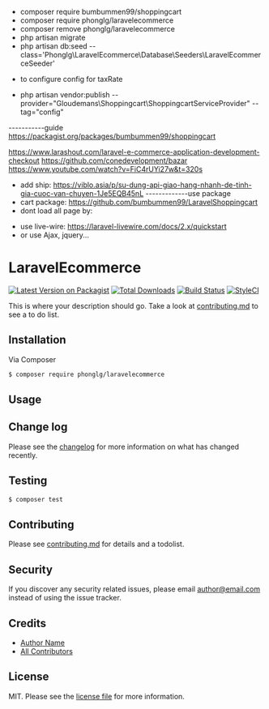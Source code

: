 - composer require bumbummen99/shoppingcart
- composer require phonglg/laravelecommerce
- composer remove phonglg/laravelecommerce
- php artisan migrate
- php artisan db:seed --class='Phonglg\LaravelEcommerce\Database\Seeders\LaravelEcommerceSeeder'
* to configure config for taxRate
- php artisan vendor:publish --provider="Gloudemans\Shoppingcart\ShoppingcartServiceProvider" --tag="config"


-----------guide
https://packagist.org/packages/bumbummen99/shoppingcart

https://www.larashout.com/laravel-e-commerce-application-development-checkout
https://github.com/conedevelopment/bazar
https://www.youtube.com/watch?v=FiC4rUYi27w&t=320s

- add ship: https://viblo.asia/p/su-dung-api-giao-hang-nhanh-de-tinh-gia-cuoc-van-chuyen-1Je5EQB45nL
-------------use package
- cart package: https://github.com/bumbummen99/LaravelShoppingcart
- dont load all page by:
+ use live-wire: https://laravel-livewire.com/docs/2.x/quickstart
+ or use Ajax, jquery...


# LaravelEcommerce

[![Latest Version on Packagist][ico-version]][link-packagist]
[![Total Downloads][ico-downloads]][link-downloads]
[![Build Status][ico-travis]][link-travis]
[![StyleCI][ico-styleci]][link-styleci]

This is where your description should go. Take a look at [contributing.md](contributing.md) to see a to do list.

## Installation

Via Composer

``` bash
$ composer require phonglg/laravelecommerce
```

## Usage

## Change log

Please see the [changelog](changelog.md) for more information on what has changed recently.

## Testing

``` bash
$ composer test
```

## Contributing

Please see [contributing.md](contributing.md) for details and a todolist.

## Security

If you discover any security related issues, please email author@email.com instead of using the issue tracker.

## Credits

- [Author Name][link-author]
- [All Contributors][link-contributors]

## License

MIT. Please see the [license file](license.md) for more information.

[ico-version]: https://img.shields.io/packagist/v/phonglg/laravelecommerce.svg?style=flat-square
[ico-downloads]: https://img.shields.io/packagist/dt/phonglg/laravelecommerce.svg?style=flat-square
[ico-travis]: https://img.shields.io/travis/phonglg/laravelecommerce/master.svg?style=flat-square
[ico-styleci]: https://styleci.io/repos/12345678/shield

[link-packagist]: https://packagist.org/packages/phonglg/laravelecommerce
[link-downloads]: https://packagist.org/packages/phonglg/laravelecommerce
[link-travis]: https://travis-ci.org/phonglg/laravelecommerce
[link-styleci]: https://styleci.io/repos/12345678
[link-author]: https://github.com/phonglg
[link-contributors]: ../../contributors
